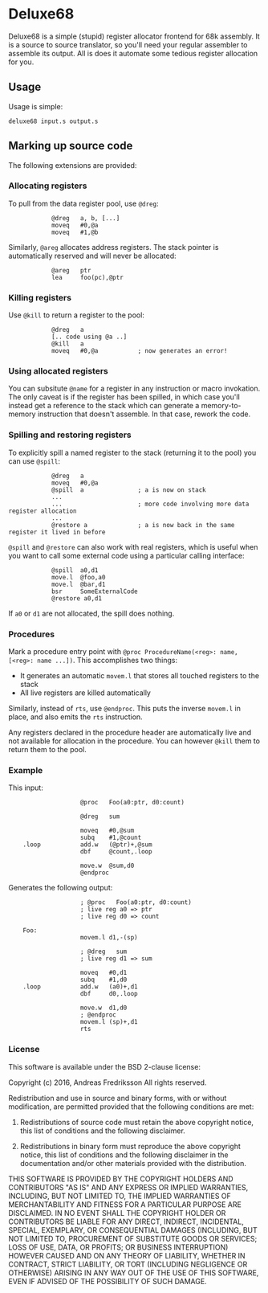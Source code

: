 # Deluxe68

Deluxe68 is a simple (stupid) register allocator frontend for 68k assembly. It
is a source to source translator, so you'll need your regular assembler to
assemble its output. All is does it automate some tedious register allocation
for you.

## Usage

Usage is simple:

    deluxe68 input.s output.s

## Marking up source code

The following extensions are provided:

### Allocating registers

To pull from the data register pool, use `@dreg`:

                @dreg   a, b, [...]
                moveq   #0,@a
                moveq   #1,@b

Similarly, `@areg` allocates address registers. The stack pointer is
automatically reserved and will never be allocated:

                @areg   ptr
                lea     foo(pc),@ptr

### Killing registers

Use `@kill` to return a register to the pool:

                @dreg   a
                [.. code using @a ..]
                @kill   a
                moveq   #0,@a           ; now generates an error!

### Using allocated registers

You can subsitute `@name` for a register in any instruction or macro
invokation. The only caveat is if the register has been spilled, in which case
you'll instead get a reference to the stack which can generate a
memory-to-memory instruction that doesn't assemble. In that case, rework the
code.

### Spilling and restoring registers

To explicitly spill a named register to the stack (returning it to the pool) you can use `@spill`:

                @dreg   a
                moveq   #0,@a
                @spill  a               ; a is now on stack
                ...
                ...                     ; more code involving more data register allocation
                ...
                @restore a              ; a is now back in the same register it lived in before

`@spill` and `@restore` can also work with real registers, which is useful when
you want to call some external code using a particular calling interface:

                @spill  a0,d1
                move.l  @foo,a0
                move.l  @bar,d1
                bsr     SomeExternalCode
                @restore a0,d1

If `a0` or `d1` are not allocated, the spill does nothing.

### Procedures

Mark a procedure entry point with `@proc ProcedureName(<reg>: name, [<reg>: name ...])`.
This accomplishes two things:

- It generates an automatic `movem.l` that stores all touched registers to the stack
- All live registers are killed automatically

Similarly, instead of `rts`, use `@endproc`. This puts the inverse `movem.l` in
place, and also emits the `rts` instruction.

Any registers declared in the procedure header are automatically live and not
available for allocation in the procedure. You can however `@kill` them to
return them to the pool.

### Example

This input:

                        @proc   Foo(a0:ptr, d0:count)

                        @dreg   sum

                        moveq   #0,@sum
                        subq    #1,@count
        .loop           add.w   (@ptr)+,@sum
                        dbf     @count,.loop

                        move.w  @sum,d0
                        @endproc

Generates the following output:

                        ; @proc   Foo(a0:ptr, d0:count)
                        ; live reg a0 => ptr
                        ; live reg d0 => count

        Foo:
                        movem.l d1,-(sp)

                        ; @dreg   sum
                        ; live reg d1 => sum

                        moveq   #0,d1
                        subq    #1,d0
        .loop           add.w   (a0)+,d1
                        dbf     d0,.loop

                        move.w  d1,d0
                        ; @endproc
                        movem.l (sp)+,d1
                        rts

### License

This software is available under the BSD 2-clause license:

Copyright (c) 2016, Andreas Fredriksson
All rights reserved.

Redistribution and use in source and binary forms, with or without
modification, are permitted provided that the following conditions are met:

1. Redistributions of source code must retain the above copyright notice, this
   list of conditions and the following disclaimer.

2. Redistributions in binary form must reproduce the above copyright notice,
   this list of conditions and the following disclaimer in the documentation
   and/or other materials provided with the distribution.

THIS SOFTWARE IS PROVIDED BY THE COPYRIGHT HOLDERS AND CONTRIBUTORS "AS IS" AND
ANY EXPRESS OR IMPLIED WARRANTIES, INCLUDING, BUT NOT LIMITED TO, THE IMPLIED
WARRANTIES OF MERCHANTABILITY AND FITNESS FOR A PARTICULAR PURPOSE ARE
DISCLAIMED. IN NO EVENT SHALL THE COPYRIGHT HOLDER OR CONTRIBUTORS BE LIABLE
FOR ANY DIRECT, INDIRECT, INCIDENTAL, SPECIAL, EXEMPLARY, OR CONSEQUENTIAL
DAMAGES (INCLUDING, BUT NOT LIMITED TO, PROCUREMENT OF SUBSTITUTE GOODS OR
SERVICES; LOSS OF USE, DATA, OR PROFITS; OR BUSINESS INTERRUPTION) HOWEVER
CAUSED AND ON ANY THEORY OF LIABILITY, WHETHER IN CONTRACT, STRICT LIABILITY,
OR TORT (INCLUDING NEGLIGENCE OR OTHERWISE) ARISING IN ANY WAY OUT OF THE USE
OF THIS SOFTWARE, EVEN IF ADVISED OF THE POSSIBILITY OF SUCH DAMAGE.

